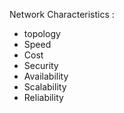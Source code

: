 Network Characteristics :



* topology
* Speed
* Cost
* Security
* Availability
* Scalability
* Reliability
